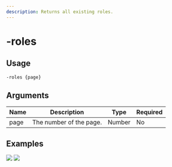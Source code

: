 ```yaml
---
description: Returns all existing roles.
---
```


# -roles

## Usage

```
-roles {page}
```

## Arguments

| Name | Description             | Type   | Required |
| ---- | ----------------------- | ------ | -------- |
| page | The number of the page. | Number | No       |

## Examples

![](https://user-images.githubusercontent.com/111157596/234335856-9e8a7a46-e094-446c-9e89-57a1996c7fb1.png) ![](https://user-images.githubusercontent.com/111157596/234335894-ad09eaa0-e716-4961-98d6-dab48f0992f9.png)
